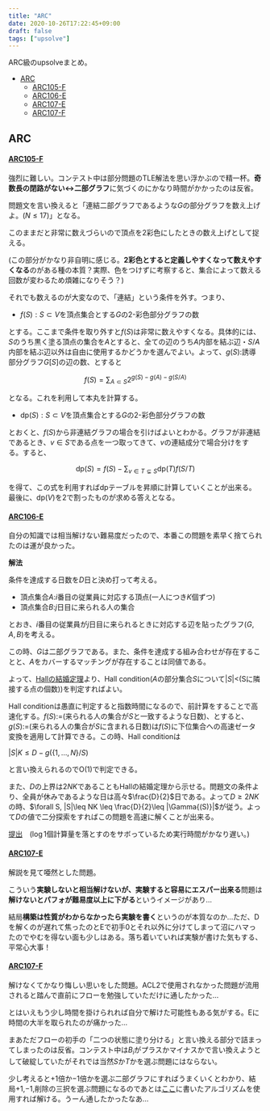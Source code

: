 ```yaml
---
title: "ARC"
date: 2020-10-26T17:22:45+09:00
draft: false
tags: ["upsolve"]
---
```


ARC級のupsolveまとめ。

<!-- @import "[TOC]" {cmd="toc" depthFrom=1 depthTo=6 orderedList=false} -->
<!-- code_chunk_output -->

- [ARC](#arc)
    - [ARC105-F](#arc105-fhttpsatcoderjpcontestsarc105tasksarc105_f)
    - [ARC106-E](#arc106-ehttpsatcoderjpcontestsarc106tasksarc106_e)
    - [ARC107-E](#arc107-ehttpsatcoderjpcontestsarc107tasksarc107_e)
    - [ARC107-F](#arc107-fhttpsatcoderjpcontestsarc107tasksarc107_f)

<!-- /code_chunk_output -->

## ARC

#### [ARC105-F](https://atcoder.jp/contests/arc105/tasks/arc105_f)

強烈に難しい。コンテスト中は部分問題のTLE解法を思い浮かぶので精一杯。**奇数長の閉路がない$\leftrightarrow$二部グラフ**に気づくのにかなり時間がかかったのは反省。

問題文を言い換えると「連結二部グラフであるような$G$の部分グラフを数え上げよ。($N\leq 17$)」となる。

このままだと非常に数えづらいので頂点を2彩色にしたときの数え上げとして捉える。

(この部分がかなり非自明に感じる。**2彩色とすると定義しやすくなって数えやすくなる**のがある種の本質？実際、色をつけずに考察すると、集合によって数える回数が変わるため煩雑になりそう？)

それでも数えるのが大変なので、「連結」という条件を外す。つまり、

- $f(S):S\subset V$を頂点集合とする$G$の2-彩色部分グラフの数

とする。ここまで条件を取り外すと$f(S)$は非常に数えやすくなる。具体的には、$S$のうち黒く塗る頂点の集合を$A$とすると、全ての辺のうち$A$内部を結ぶ辺・$S/A$内部を結ぶ辺以外は自由に使用するかどうかを選んでよい。よって、$g(S)$:誘導部分グラフ$G[S]$の辺の数、とすると

$$f(S) = \sum_{A\subset S}2^{g(S)-g(A)-g(S/A)}$$

となる。これを利用して本丸を計算する。

- $\mathrm{dp}(S):S\subset V$を頂点集合とする$G$の2-彩色部分グラフの数

とおくと、$f(S)$から非連結グラフの場合を引けばよいとわかる。グラフが非連結であるとき、$v \in S$である点を一つ取ってきて、$v$の連結成分で場合分けをする。すると、

$$\mathrm{dp}(S) = f(S) - \sum_{v\in T \subsetneq S}\mathrm{dp}(T)f(S/T)$$

を得て、この式を利用すればdpテーブルを昇順に計算していくことが出来る。最後に、$\mathrm{dp}(V)$を2で割ったものが求める答えとなる。

#### [ARC106-E](https://atcoder.jp/contests/arc106/tasks/arc106_e)

自分の知識では相当解けない難易度だったので、本番この問題を素早く捨てられたのは運が良かった。

**解法**

条件を達成する日数を$D$日と決め打って考える。

- 頂点集合$A$:$i$番目の従業員に対応する頂点(一人につき$K$個ずつ)
- 頂点集合$B$:$j$日目に来られる人の集合

とおき、$i$番目の従業員が$j$日目に来られるときに対応する辺を貼ったグラフ$(G,A,B)$を考える。

この時、$G$は二部グラフである。また、条件を達成する組み合わせが存在することと、$A$をカバーするマッチングが存在することは同値である。

よって、[Hallの結婚定理](https://nyaannyaan.github.io/blog/article/math/graph/#hall%E3%81%AE%E7%B5%90%E5%A9%9A%E5%AE%9A%E7%90%86)より、Hall condition($A$の部分集合$S$について$|S|<$(Sに隣接する点の個数))を判定すればよい。

Hall conditionは愚直に判定すると指数時間になるので、前計算をすることで高速化する。$f(S):=$(来られる人の集合が$S$と一致するような日数)、とすると、$g(S):=$(来られる人の集合が$S$に含まれる日数)は$f(S)$に下位集合への高速ゼータ変換を適用して計算できる。この時、Hall conditionは

$|S|K \leq D - g(\lbrace1,\ldots,N\rbrace / S)$

と言い換えられるので$\mathrm{O}(1)$で判定できる。

また、$D$の上界は$2NK$であることもHallの結婚定理から示せる。問題文の条件より、全員が休みであるような日は高々$\frac{D}{2}$日である。よって$D \geq 2NK$の時、$\forall S, |S|\leq NK \leq \frac{D}{2}\leq |\Gamma{(S)}|$が従う。よって$D$の値で二分探索をすればこの問題を高速に解くことが出来る。

[提出](https://atcoder.jp/contests/arc106/submissions/17673992)　($\log$1個計算量を落とすのをサボっているため実行時間がかなり遅い。)

#### [ARC107-E](https://atcoder.jp/contests/arc107/tasks/arc107_e)

解説を見て唖然とした問題。

こういう**実験しないと相当解けないが、実験すると容易にエスパー出来る**問題は**解けないとパフォが難易度以上に下がる**というイメージがあり…　

結局**構築は性質がわからなかったら実験を書く**というのが本質なのか…ただ、Dを解くのが遅れて焦ったのとEで初手$0$とそれ以外に分けてしまって沼にハマったのでやむを得ない面も少しはある。落ち着いていれば実験が書けた気もする、平常心大事！

#### [ARC107-F](https://atcoder.jp/contests/arc107/tasks/arc107_f)

解けなくてかなり悔しい思いをした問題。ACL2で使用されなかった問題が流用されると踏んで直前にフローを勉強していただけに通したかった…

とはいえもう少し時間を掛けられれば自分で解けた可能性もある気がする。Eに時間の大半を取られたのが痛かった…

まあただフローの初手の「二つの状態に塗り分ける」と言い換える部分で詰まってしまったのは反省。コンテスト中は$B_i$がプラスかマイナスかで言い換えようとして破綻していたがそれでは当然$S$か$T$かを選ぶ問題にはならない。

少し考えると$+1$倍か$-1$倍かを選ぶ二部グラフにすればうまくいくとわかり、結局$+1$,$-1$,削除の三択を選ぶ問題になるのであとは[ここ](https://nyaannyaan.github.io/blog/article/math/flow/#3%E3%81%A4%E3%81%AE%E7%8A%B6%E6%85%8B%E3%81%AB%E5%89%B2%E3%82%8A%E6%8C%AF%E3%82%8B)に書いたアルゴリズムを使用すれば解ける。うーん通したかったなあ…